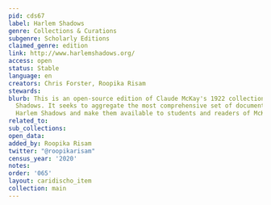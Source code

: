 ```yaml
---
pid: cds67
label: Harlem Shadows
genre: Collections & Curations
subgenre: Scholarly Editions
claimed_genre: edition
link: http://www.harlemshadows.org/
access: open
status: Stable
language: en
creators: Chris Forster, Roopika Risam
stewards:
blurb: This is an open-source edition of Claude McKay's 1922 collection of poems Harlem
  Shadows. It seeks to aggregate the most comprehensive set of documents related to
  Harlem Shadows and make them available to students and readers of McKay.
related_to:
sub_collections:
open_data:
added_by: Roopika Risam
twitter: "@roopikarisam"
census_year: '2020'
notes:
order: '065'
layout: caridischo_item
collection: main
---
```

